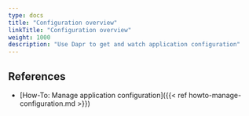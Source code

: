 ```yaml
---
type: docs
title: "Configuration overview"
linkTitle: "Configuration overview"
weight: 1000
description: "Use Dapr to get and watch application configuration"
---
```



## References

- [How-To: Manage application configuration]({{< ref howto-manage-configuration.md >}})

